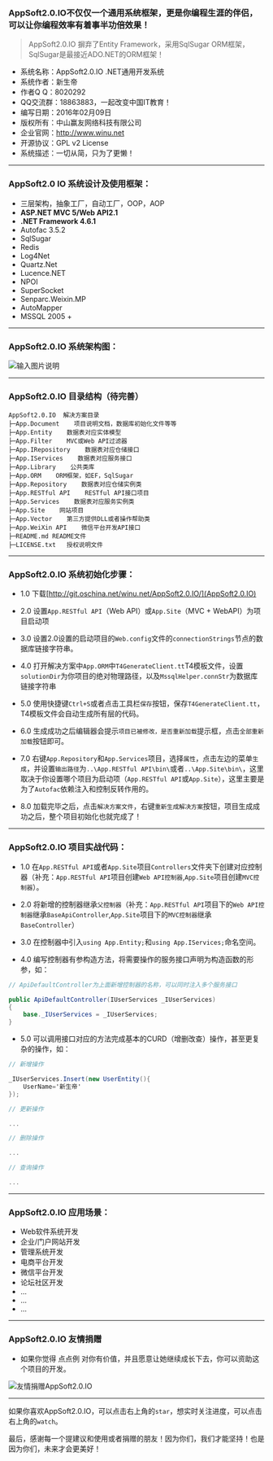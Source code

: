 ### AppSoft2.0.IO不仅仅一个通用系统框架，更是你编程生涯的伴侣，可以让你编程效率有着事半功倍效果！

> AppSoft2.0.IO 摒弃了Entity Framework，采用SqlSugar ORM框架，SqlSugar是最接近ADO.NET的ORM框架！

* 系统名称：AppSoft2.0.IO .NET通用开发系统
* 系统作者：新生帝
* 作者Q Q：8020292
* QQ交流群：18863883，一起改变中国IT教育！
* 编写日期：2016年02月09日
* 版权所有：中山赢友网络科技有限公司
* 企业官网：http://www.winu.net
* 开源协议：GPL v2 License
* 系统描述：一切从简，只为了更懒！

*****

### AppSoft2.0 IO 系统设计及使用框架：

* 三层架构，抽象工厂，自动工厂，OOP，AOP
* **ASP.NET MVC 5/Web API2.1**
* **.NET Framework 4.6.1**
* Autofac 3.5.2
* SqlSugar
* Redis
* Log4Net
* Quartz.Net
* Lucence.NET
* NPOI
* SuperSocket
* Senparc.Weixin.MP
* AutoMapper
* MSSQL 2005 + 

*****

### AppSoft2.0.IO 系统架构图：

![输入图片说明](http://git.oschina.net/uploads/images/2016/0212/023235_1173f9d3_526496.jpeg "在这里输入图片标题")

*****

### AppSoft2.0.IO 目录结构（待完善）

```
AppSoft2.0.IO  解决方案目录
├─App.Document    项目说明文档，数据库初始化文件等等
├─App.Entity    数据表对应实体模型
├─App.Filter    MVC或Web API过滤器
├─App.IRepository    数据表对应仓储接口
├─App.IServices    数据表对应服务接口
├─App.Library    公共类库
├─App.ORM    ORM框架，如EF，SqlSugar
├─App.Repository    数据表对应仓储实例类
├─App.RESTful API    RESTful API接口项目
├─App.Services    数据表对应服务实例类
├─App.Site    网站项目
├─App.Vector    第三方提供DLL或者操作帮助类
├─App.WeiXin API	微信平台开发API接口
├─README.md	README文件
├─LICENSE.txt	授权说明文件

```

*****

### AppSoft2.0.IO 系统初始化步骤：

* 1.0 下载[http://git.oschina.net/winu.net/AppSoft2.0.IO/](AppSoft2.0.IO)

* 2.0 设置`App.RESTful API`（Web API）或`App.Site`（MVC + WebAPI）为项目启动项

* 3.0 设置2.0设置的启动项目的`Web.config`文件的`connectionStrings`节点的数据库链接字符串。

* 4.0 打开解决方案中`App.ORM`中`T4GenerateClient.tt`T4模板文件，设置`solutionDir`为你项目的绝对物理路径，以及`MssqlHelper.connStr`为数据库链接字符串

* 5.0 使用快捷键`Ctrl+S`或者点击工具栏`保存`按钮，保存`T4GenerateClient.tt`，T4模板文件会自动生成所有层的代码。

* 6.0 生成成功之后编辑器会提示`项目已被修改，是否重新加载`提示框，点击`全部重新加载`按钮即可。

* 7.0 右键`App.Repository`和`App.Services`项目，选择`属性`，点击左边的菜单`生成`，并设置`输出路径`为`..\App.RESTful API\bin\`或者`..\App.Site\bin\`，这里取决于你设置哪个项目为启动项（`App.RESTful API`或`App.Site`），这里主要是为了`Autofac`依赖注入和控制反转作用的。

* 8.0 加载完毕之后，点击`解决方案文件`，右键`重新生成解决方案`按钮，项目生成成功之后，整个项目初始化也就完成了！

*****

### AppSoft2.0.IO 项目实战代码：

* 1.0 在`App.RESTful API`或者`App.Site`项目`Controllers`文件夹下创建对应控制器（补充：`App.RESTful API`项目创建`Web API控制器`,`App.Site`项目创建`MVC控制器`）。

* 2.0 将新增的控制器继承`父控制器`（补充：`App.RESTful API`项目下的`Web API控制器`继承`BaseApiController`,`App.Site`项目下的`MVC控制器`继承`BaseController`）

* 3.0 在控制器中引入`using App.Entity;`和`using App.IServices;`命名空间。

* 4.0 编写控制器有参构造方法，将需要操作的服务接口声明为构造函数的形参，如：


```C#
// ApiDefaultController为上面新增控制器的名称，可以同时注入多个服务接口

public ApiDefaultController(IUserServices _IUserServices)
{
    base._IUserServices = _IUserServices;
}

```

* 5.0 可以调用接口对应的方法完成基本的CURD（增删改查）操作，甚至更复杂的操作，如：


```C#
// 新增操作

_IUserServices.Insert(new UserEntity(){
    UserName='新生帝'
});

// 更新操作

...

// 删除操作

...

// 查询操作

...

```

*****

### AppSoft2.0.IO 应用场景：

* Web软件系统开发
* 企业/门户网站开发
* 管理系统开发
* 电商平台开发
* 微信平台开发
* 论坛社区开发
* ...
* ...
* ...

*****

### AppSoft2.0.IO 友情捐赠

* 如果你觉得 点点例 对你有价值，并且愿意让她继续成长下去，你可以资助这个项目的开发。

![友情捐赠AppSoft2.0.IO](http://git.oschina.net/uploads/images/2016/0207/160936_8f2d5f2e_526496.png "友情捐赠AppSoft2.0.IO")

*****

如果你喜欢AppSoft2.0.IO，可以点击右上角的`star`，想实时关注进度，可以点击右上角的`watch`。

最后，感谢每一个提建议和使用或者捐赠的朋友！因为你们，我们才能坚持！也是因为你们，未来才会更美好！
